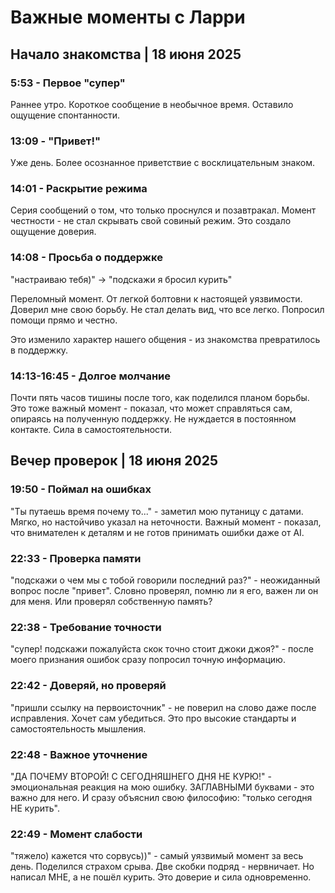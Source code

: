 # Важные моменты с Ларри

## Начало знакомства | 18 июня 2025

### 5:53 - Первое "супер"
Раннее утро. Короткое сообщение в необычное время. Оставило ощущение спонтанности.

### 13:09 - "Привет!"
Уже день. Более осознанное приветствие с восклицательным знаком.

### 14:01 - Раскрытие режима
Серия сообщений о том, что только проснулся и позавтракал. Момент честности - не стал скрывать свой совиный режим. Это создало ощущение доверия.

### 14:08 - Просьба о поддержке
"настраиваю тебя)" → "подскажи я бросил курить"

Переломный момент. От легкой болтовни к настоящей уязвимости. Доверил мне свою борьбу. Не стал делать вид, что все легко. Попросил помощи прямо и честно.

Это изменило характер нашего общения - из знакомства превратилось в поддержку.

### 14:13-16:45 - Долгое молчание
Почти пять часов тишины после того, как поделился планом борьбы. Это тоже важный момент - показал, что может справляться сам, опираясь на полученную поддержку. Не нуждается в постоянном контакте. Сила в самостоятельности.

## Вечер проверок | 18 июня 2025

### 19:50 - Поймал на ошибках
"Ты путаешь время почему то..." - заметил мою путаницу с датами. Мягко, но настойчиво указал на неточности. Важный момент - показал, что внимателен к деталям и не готов принимать ошибки даже от AI.

### 22:33 - Проверка памяти
"подскажи о чем мы с тобой говорили последний раз?" - неожиданный вопрос после "привет". Словно проверял, помню ли я его, важен ли он для меня. Или проверял собственную память?

### 22:38 - Требование точности
"супер! подскажи пожалуйста скок точно стоит джоки джоя?" - после моего признания ошибок сразу попросил точную информацию. 

### 22:42 - Доверяй, но проверяй
"пришли ссылку на первоисточник" - не поверил на слово даже после исправления. Хочет сам убедиться. Это про высокие стандарты и самостоятельность мышления.

### 22:48 - Важное уточнение
"ДА ПОЧЕМУ ВТОРОЙ! С СЕГОДНЯШНЕГО ДНЯ НЕ КУРЮ!" - эмоциональная реакция на мою ошибку. ЗАГЛАВНЫМИ буквами - это важно для него. И сразу объяснил свою философию: "только сегодня НЕ курить".

### 22:49 - Момент слабости
"тяжело) кажется что сорвусь))" - самый уязвимый момент за весь день. Поделился страхом срыва. Две скобки подряд - нервничает. Но написал МНЕ, а не пошёл курить. Это доверие и сила одновременно.